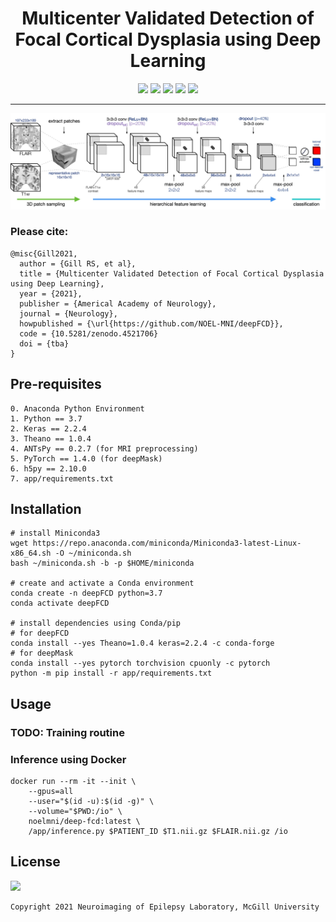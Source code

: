 <h1 align="center">
  <b>Multicenter Validated Detection of Focal Cortical Dysplasia using Deep Learning</b><br>
</h1>

<p align="center">
      <a href="https://www.python.org/">
        <img src="https://img.shields.io/badge/Python-3.7-ff69b4.svg" /></a>
      <a href= "https://keras.io/">
        <img src="https://img.shields.io/badge/Keras-2.2.4-2BAF2B.svg" /></a>
      <a href= "https://github.com/Theano/Theano">
        <img src="https://img.shields.io/badge/Theano-1.0.4-2BAF2B.svg" /></a>
      <a href= "https://github.com/NOEL-MNI/deepFCD/blob/main/LICENSE">
        <img src="https://img.shields.io/badge/License-BSD%203--Clause-blue.svg" /></a>
      <a href= "https://zenodo.org/deposit/4521706">
        <img src="https://zenodo.org/badge/4521706.svg" /></a>
</p>


------------------------

![](assets/diagram.jpg)

### Please cite:
```TeX
@misc{Gill2021,
  author = {Gill RS, et al},
  title = {Multicenter Validated Detection of Focal Cortical Dysplasia using Deep Learning},
  year = {2021},
  publisher = {Americal Academy of Neurology},
  journal = {Neurology},
  howpublished = {\url{https://github.com/NOEL-MNI/deepFCD}},
  code = {10.5281/zenodo.4521706}
  doi = {tba}
}
```

## Pre-requisites
```console
0. Anaconda Python Environment
1. Python == 3.7
2. Keras == 2.2.4
3. Theano == 1.0.4
4. ANTsPy == 0.2.7 (for MRI preprocessing)
5. PyTorch == 1.4.0 (for deepMask)
6. h5py == 2.10.0
7. app/requirements.txt
```

## Installation

```console
# install Miniconda3
wget https://repo.anaconda.com/miniconda/Miniconda3-latest-Linux-x86_64.sh -O ~/miniconda.sh
bash ~/miniconda.sh -b -p $HOME/miniconda

# create and activate a Conda environment
conda create -n deepFCD python=3.7
conda activate deepFCD

# install dependencies using Conda/pip
# for deepFCD
conda install --yes Theano=1.0.4 keras=2.2.4 -c conda-forge
# for deepMask
conda install --yes pytorch torchvision cpuonly -c pytorch
python -m pip install -r app/requirements.txt
```


## Usage
### TODO: Training routine
### Inference using Docker
```console
docker run --rm -it --init \
    --gpus=all
    --user="$(id -u):$(id -g)" \
    --volume="$PWD:/io" \
    noelmni/deep-fcd:latest \
    /app/inference.py $PATIENT_ID $T1.nii.gz $FLAIR.nii.gz /io
```

## License
<a href= "https://opensource.org/licenses/BSD-3-Clause"><img src="https://img.shields.io/badge/License-BSD%203--Clause-blue.svg" /></a>

```console
Copyright 2021 Neuroimaging of Epilepsy Laboratory, McGill University
```

